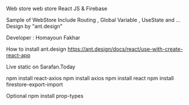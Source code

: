 Web store web store
React JS & Firebase


Sample of WebStore
Include Routing , Global Variable , UseState and ... 
Design by "ant.design"

Developer :
Homayoun Fakhar


How to install ant.design
https://ant.design/docs/react/use-with-create-react-app


Live static on
Sarafan.Today

npm install react-axios
npm install axios
npm install react
npm install firestore-export-import

Optional
npm install prop-types



